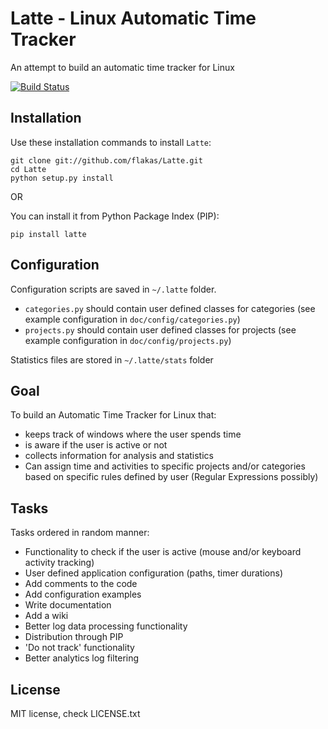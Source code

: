 Latte - Linux Automatic Time Tracker
====================================

An attempt to build an automatic time tracker for Linux

[![Build Status](https://secure.travis-ci.org/flakas/Latte.png)](http://travis-ci.org/flakas/Latte)

Installation
------------

Use these installation commands to install `Latte`:

```
git clone git://github.com/flakas/Latte.git
cd Latte
python setup.py install
```

OR

You can install it from Python Package Index (PIP):
```
pip install latte
```

Configuration
-------------

Configuration scripts are saved in `~/.latte` folder.

- `categories.py` should contain user defined classes for categories (see example configuration in `doc/config/categories.py`)
- `projects.py` should contain user defined classes for projects (see example configuration in `doc/config/projects.py`)

Statistics files are stored in `~/.latte/stats` folder


Goal
----

To build an Automatic Time Tracker for Linux that:

- keeps track of windows where the user spends time
- is aware if the user is active or not
- collects information for analysis and statistics
- Can assign time and activities to specific projects and/or categories based on
  specific rules defined by user (Regular Expressions possibly)

Tasks
-----

Tasks ordered in random manner:

- Functionality to check if the user is active (mouse and/or keyboard activity tracking)
- User defined application configuration (paths, timer durations)
- Add comments to the code
- Add configuration examples
- Write documentation
- Add a wiki
- Better log data processing functionality
- Distribution through PIP
- 'Do not track' functionality
- Better analytics log filtering

License
-------

MIT license, check LICENSE.txt
